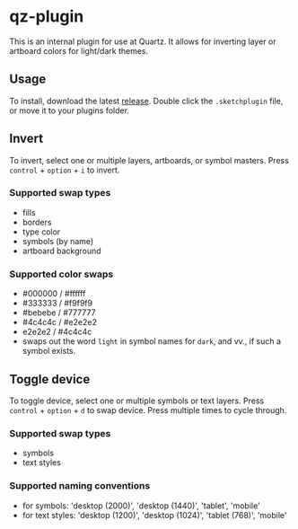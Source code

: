 # qz-plugin

This is an internal plugin for use at Quartz. It allows for inverting layer or artboard colors for light/dark themes.

## Usage

To install, download the latest [release](https://github.com/elankiderman/qz-plugin/releases). Double click the `.sketchplugin` file, or move it to your plugins folder.

## Invert

To invert, select one or multiple layers, artboards, or symbol masters. Press `control` + `option` + `i` to invert.

### Supported swap types
- fills
- borders
- type color
- symbols (by name)
- artboard background

### Supported color swaps
- #000000 / #ffffff
- #333333 / #f9f9f9
- #bebebe / #777777
- #4c4c4c / #e2e2e2
- e2e2e2 / #4c4c4c
- swaps out the word `light` in symbol names for `dark`, and vv., if such a symbol exists.


## Toggle device
To toggle device, select one or multiple symbols or text layers. Press `control` + `option` + `d` to swap device. Press multiple times to cycle through.

### Supported swap types
- symbols
- text styles

### Supported naming conventions
- for symbols: 'desktop (2000)', 'desktop (1440)', 'tablet', 'mobile'
- for text styles: 'desktop (1200)', 'desktop (1024)', 'tablet (768)', 'mobile'





